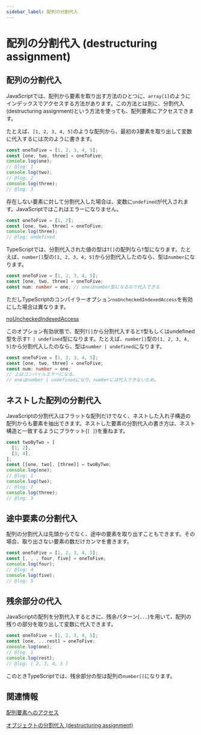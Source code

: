 ```yaml
---
sidebar_label: 配列の分割代入
---
```


# 配列の分割代入 (destructuring assignment)

## 配列の分割代入

JavaScriptでは、配列から要素を取り出す方法のひとつに、`array[1]`のようにインデックスでアクセスする方法があります。この方法とは別に、分割代入(destructuring assignment)という方法を使っても、配列要素にアクセスできます。

たとえば、`[1, 2, 3, 4, 5]`のような配列から、最初の3要素を取り出して変数に代入するには次のように書きます。

```ts twoslash
const oneToFive = [1, 2, 3, 4, 5];
const [one, two, three] = oneToFive;
console.log(one);
// @log: 1
console.log(two);
// @log: 2
console.log(three);
// @log: 3
```

存在しない要素に対して分割代入した場合は、変数に`undefined`が代入されます。JavaScriptではこれはエラーになりません。

```javascript twoslash
const oneToFive = [1, 2];
const [one, two, three] = oneToFive;
console.log(three);
// @log: undefined
```

TypeScriptでは、分割代入された値の型は`T[]`の配列なら`T`型になります。たとえば、`number[]`型の`[1, 2, 3, 4, 5]`から分割代入したのなら、型は`number`になります。

```ts
const oneToFive = [1, 2, 3, 4, 5];
const [one, two, three] = oneToFive;
const num: number = one; // oneはnumber型になるので代入できる
```

ただしTypeScriptのコンパイラーオプション`noUncheckedIndexedAccess`を有効にした場合は異なります。

[noUncheckedIndexedAccess](../../tsconfig/nouncheckedindexedaccess.md)

このオプション有効状態で、配列`T[]`から分割代入すると`T`型もしくはundefined型を示す`T | undefined`型になります。たとえば、`number[]`型の`[1, 2, 3, 4, 5]`から分割代入したのなら、型は`number | undefined`になります。

```ts
const oneToFive = [1, 2, 3, 4, 5];
const [one, two, three] = oneToFive;
const num: number = one;
// 上はコンパイルエラーになる。
// oneはnumber | undefinedになり、numberには代入できないため。
```

## ネストした配列の分割代入

JavaScriptの分割代入はフラットな配列だけでなく、ネストした入れ子構造の配列からも要素を抽出できます。ネストした要素の分割代入の書き方は、ネスト構造と一致するようにブラケット(`[ ]`)を重ねます。

```ts twoslash
const twoByTwo = [
  [1, 2],
  [3, 4],
];
const [[one, two], [three]] = twoByTwo;
console.log(one);
// @log: 1
console.log(two);
// @log: 2
console.log(three);
// @log: 3
```

## 途中要素の分割代入

配列の分割代入は先頭からでなく、途中の要素を取り出すこともできます。その場合、取り出さない要素の数だけカンマを書きます。

```ts twoslash
const oneToFive = [1, 2, 3, 4, 5];
const [, , , four, five] = oneToFive;
console.log(four);
// @log: 4
console.log(five);
// @log: 5
```

## 残余部分の代入

JavaScriptの配列を分割代入するときに、残余パターン(`...`)を用いて、配列の残りの部分を取り出して変数に代入できます。

```ts twoslash
const oneToFive = [1, 2, 3, 4, 5];
const [one, ...rest] = oneToFive;
console.log(one);
// @log: 1
console.log(rest);
// @log: [ 2, 3, 4, 5 ]
```

このときTypeScriptでは、残余部分の型は配列の`number[]`になります。

## 関連情報

[配列要素へのアクセス](how-to-access-elements-in-an-array.md)

[オブジェクトの分割代入 (destructuring assignment)](../object/destructuring-assignment-from-objects.md)
